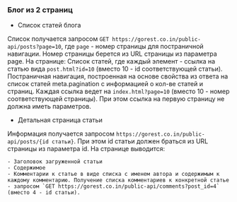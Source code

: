 ### Блог из 2 страниц

- Список статей блога

Список получается запросом `GET https://gorest.co.in/public-api/posts?page=10`, где `page` - номер страницы для постраничной навигации. Номер страницы берется из URL страницы из параметра page.
На странице:
Список статей, где каждый элемент - ссылка на статью вида `post.html?id=10` (вместо 10 - id соответствующей статьи).
Постраничная навигация, построенная на основе свойства из ответа на список статей meta.pagination с информацией о кол-ве статей и страниц. Каждая ссылка ведет на `index.html?page=10` (вместо 10 - номер соответствующей страницы). При этом ссылка на первую страницу не должна иметь параметров.

- Детальная страница статьи

Информация получается запросом `https://gorest.co.in/public-api/posts/{id статьи}`. При этом id статьи должен браться из URL страницы из параметра id. На странице выводится:

    - Заголовок загруженной статьи
    - Содержимое
    - Комментарии к статье в виде списка с именем автора и содержимым к каждому комментарию. Получение списка комментариев к конкретной статье - запросом `GET https://gorest.co.in/public-api/comments?post_id=4` (вместо 4 - id статьи).
